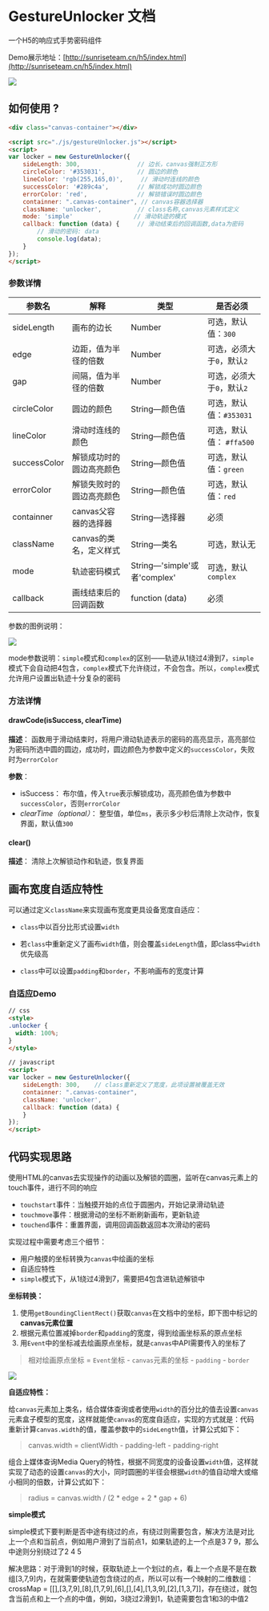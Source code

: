 # GestureUnlocker 文档

一个H5的响应式手势密码组件

Demo展示地址：[http://sunriseteam.cn/h5/index.html](http://sunriseteam.cn/h5/index.html)

![](./demo.png)

## 如何使用 ?

```html
<div class="canvas-container"></div>

<script src="./js/gestureUnlocker.js"></script>
<script>
var locker = new GestureUnlocker({
    sideLength: 300,				// 边长，canvas强制正方形
    circleColor: '#353031',			// 圆边的颜色 
    lineColor: 'rgb(255,165,0)', 	 // 滑动时连线的颜色
    successColor: '#289c4a',		// 解锁成功时圆边颜色
    errorColor: 'red',				// 解锁错误时圆边颜色
    containner: ".canvas-container", // canvas容器选择器
    className: 'unlocker',			// class名称,canvas元素样式定义
    mode: 'simple'				   // 滑动轨迹的模式 
    callback: function (data) {  	// 滑动结束后的回调函数,data为密码
      	// 滑动的密码: data
      	console.log(data);
    }
});
</script>
```

### 参数详情

| 参数名          | 解释             | 类型                         | 是否必须              |
| ------------ | -------------- | -------------------------- | ----------------- |
| sideLength   | 画布的边长          | Number                     | 可选，默认值：`300`      |
| edge         | 边距，值为半径的倍数     | Number                     | 可选，必须大于`0`，默认`2`  |
| gap          | 间隔，值为半径的倍数     | Number                     | 可选，必须大于`0`，默认`2`  |
| circleColor  | 圆边的颜色          | String—颜色值                 | 可选，默认值：`#353031`  |
| lineColor    | 滑动时连线的颜色       | String—颜色值                 | 可选，默认值： `#ffa500` |
| successColor | 解锁成功时的圆边高亮颜色   | String—颜色值                 | 可选，默认值：`green`    |
| errorColor   | 解锁失败时的圆边高亮颜色   | String—颜色值                 | 可选，默认值：`red`      |
| containner   | canvas父容器的选择器  | String—选择器                 | 必须                |
| className    | canvas的类名，定义样式 | String—类名                  | 可选，默认无            |
| mode         | 轨迹密码模式         | String—'simple'或者'complex' | 可选，默认`complex`    |
| callback     | 画线结束后的回调函数     | function (data)            | 必须                |

参数的图例说明：

![](./parameters.png)

mode参数说明：`simple`模式和`complex`的区别——轨迹从1绕过4滑到7，`simple`模式下会自动把4包含，`complex`模式下允许绕过，不会包含。所以，`complex`模式允许用户设置出轨迹十分复杂的密码

### 方法详情

#### drawCode(isSuccess, clearTime)

**描述**： 函数用于滑动结束时，将用户滑动轨迹表示的密码的高亮显示，高亮部位为密码所选中圆的圆边，成功时，圆边颜色为参数中定义的`successColor`，失败时为`errorColor`

**参数**：

* isSuccess： 布尔值，传入`true`表示解锁成功，高亮颜色值为参数中`successColor`，否则`errorColor`
* *clearTime（optional）*： 整型值，单位`ms`，表示多少秒后清除上次动作，恢复界面，默认值`300`

#### clear()

**描述**： 清除上次解锁动作和轨迹，恢复界面

## 画布宽度自适应特性

可以通过定义`className`来实现画布宽度更具设备宽度自适应：

* `class`中以百分比形式设置`width`


* 若`class`中重新定义了画布`width`值，则会覆盖`sideLength`值，即class中`width`优先级高
* `class`中可以设置`padding`和`border`，不影响画布的宽度计算

### 自适应Demo

```html
// css
<style>
.unlocker {
  width: 100%;
}
</style>

// javascript
<script>
var locker = new GestureUnlocker({
    sideLength: 300,	// class重新定义了宽度，此项设置被覆盖无效
    containner: ".canvas-container",
    className: 'unlocker',
    callback: function (data) {
    }
});
</script>
```

## 代码实现思路

使用HTML的canvas去实现操作的动画以及解锁的圆圈，监听在canvas元素上的touch事件，进行不同的响应

* `touchstart`事件：当触摸开始的点位于圆圈内，开始记录滑动轨迹
* `touchmove`事件：根据滑动的坐标不断刷新画布，更新轨迹
* `touchend`事件：重置界面，调用回调函数返回本次滑动的密码

实现过程中需要考虑三个细节：

* 用户触摸的坐标转换为`canvas`中绘画的坐标
* 自适应特性
* `simple`模式下，从1绕过4滑到7，需要把4包含进轨迹解锁中

**坐标转换：**

1. 使用`getBoundingClientRect()`获取`canvas`在文档中的坐标，即下图中标记的**canvas元素位置**
2. 根据元素位置减掉`border`和`padding`的宽度，得到绘画坐标系的原点坐标
3. 用`Event`中的坐标减去绘画原点坐标，就是`canvas`中API需要传入的坐标了

> 相对绘画原点坐标 = `Event`坐标 - `canvas`元素的坐标 - `padding` - `border`

![](./demo1.png)

**自适应特性：**

给`canvas`元素加上类名，结合媒体查询或者使用`width`的百分比的值去设置`canvas`元素盒子模型的宽度，这样就能使`canvas`的宽度自适应，实现的方式就是：代码重新计算`canvas.width`的值，覆盖参数中的`sideLength`值，计算公式如下：

> canvas.width = clientWidth - padding-left - padding-right 

组合上媒体查询Media Query的特性，根据不同宽度的设备设置`width`值，这样就实现了动态的设置`canvas`的大小，同时圆圈的半径会根据`width`的值自动增大或缩小相同的倍数，计算公式如下：

> radius = canvas.width / (2 * edge + 2 * gap + 6)

**simple模式**

simple模式下要判断是否中途有绕过的点，有绕过则需要包含，解决方法是对比上一个点和当前点，例如用户滑到了当前点1，如果轨迹的上一个点是3 7 9，那么中途则分别绕过了2 4 5

解决思路：对于滑到1的时候，获取轨迹上一个划过的点，看上一个点是不是在数组[3,7,9]内，在就需要使轨迹包含绕过的点，所以可以有一个映射的二维数组：crossMap = [[],[3,7,9],[8],[1,7,9],[6],[],[4],[1,3,9],[2],[1,3,7]]，存在绕过，就包含当前点和上一个点的中值，例如，3绕过2滑到1，轨迹需要包含1和3的中值2